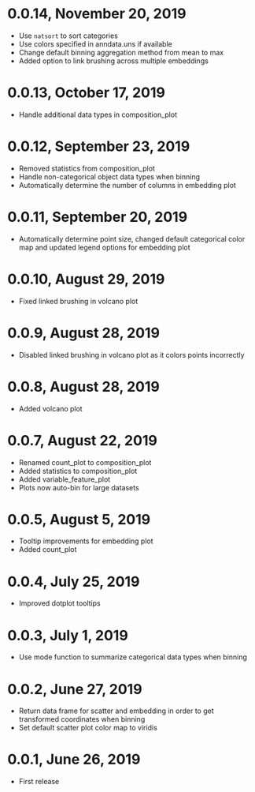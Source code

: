 # 0.0.14, November 20, 2019 
- Use `natsort` to sort categories
- Use colors specified in anndata.uns if available
- Change default binning aggregation method from mean to max
- Added option to link brushing across multiple embeddings

# 0.0.13, October 17, 2019 
- Handle additional data types in composition_plot

# 0.0.12, September 23, 2019 
- Removed statistics from composition_plot
- Handle non-categorical object data types when binning
- Automatically determine the number of columns in embedding plot

# 0.0.11, September 20, 2019 
- Automatically determine point size, changed default categorical color map and updated
legend options for embedding plot

# 0.0.10, August 29, 2019
- Fixed linked brushing in volcano plot

# 0.0.9, August 28, 2019
- Disabled linked brushing in volcano plot as it colors points incorrectly

# 0.0.8, August 28, 2019
- Added volcano plot

# 0.0.7, August 22, 2019
- Renamed count_plot to composition_plot
- Added statistics to composition_plot
- Added variable_feature_plot
- Plots now auto-bin for large datasets

# 0.0.5, August 5, 2019
- Tooltip improvements for embedding plot
- Added count_plot

# 0.0.4, July 25, 2019
- Improved dotplot tooltips

# 0.0.3, July 1, 2019
- Use mode function to summarize categorical data types when binning

# 0.0.2, June 27, 2019
- Return data frame for scatter and embedding in order to get transformed coordinates when binning
- Set default scatter plot color map to viridis

# 0.0.1, June 26, 2019
- First release